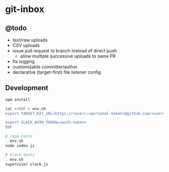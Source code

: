 # git-inbox

## @todo

- text/raw uploads
- CSV uploads
- issue pull request to branch instead of direct push
    - allow multiple successive uploads to same PR
- fix logging
- customizable committer/author
- declarative (target-first) file listener config

## Development

```sh
npm install

cat <<EOF > env.sh
export TARGET_GIT_URL=https://<user>:<personal-token>@github.com/<user>/<repo>.git

export SLACK_AUTH_TOKEN=<auth-token>
EOF

# repo tests
. env.sh
node index.js

# Slack tests
. env.sh
supervisor slack.js
```
